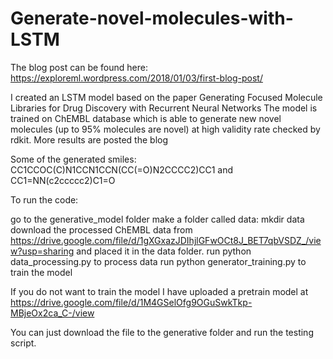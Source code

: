 # Generate-novel-molecules-with-LSTM
The blog post can be found here:
https://exploreml.wordpress.com/2018/01/03/first-blog-post/

I created an LSTM model based on the paper Generating Focused Molecule Libraries for Drug Discovery with Recurrent Neural Networks 
The model is trained on ChEMBL database which is able to generate new novel molecules (up to 95% molecules are novel)
at high validity rate checked by rdkit. More results are posted 
the blog

Some of the generated smiles:
CC1CCOC(C)N1CCN1CCN(CC(=O)N2CCCC2)CC1 and 
CC1=NN(c2ccccc2)C1=O

To run the code:

go to the generative_model folder
make a folder called data: mkdir data
download the processed ChEMBL data from https://drive.google.com/file/d/1gXGxazJDIhjlGFwOCt8J_BET7qbVSDZ_/view?usp=sharing 
and placed it in the data folder.
run python data_processing.py to process data
run python generator_training.py to train the model

If you do not want to train the model I have uploaded a pretrain model at 
https://drive.google.com/file/d/1M4GSelOfg9OGuSwkTkp-MBjeOx2ca_C-/view

You can just download the file to the generative folder and run the testing script.
